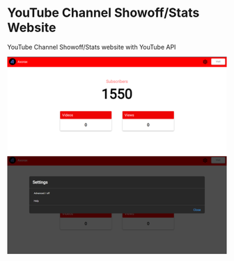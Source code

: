 # YouTube Channel Showoff/Stats Website
YouTube Channel Showoff/Stats website with YouTube API

<img src="delete-me/delete-me1.png" />
<img src="delete-me/delete-me2.png" />
